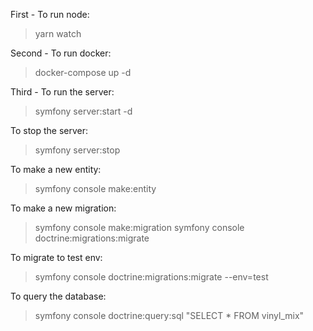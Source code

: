 First - To run node:
> yarn watch

Second - To run docker:
> docker-compose up -d

Third - To run the server:
> symfony server:start -d

To stop the server:
> symfony server:stop

To make a new entity:
> symfony console make:entity

To make a new migration:
> symfony console make:migration
> symfony console doctrine:migrations:migrate

To migrate to test env:
> symfony console doctrine:migrations:migrate --env=test

To query the database:
> symfony console doctrine:query:sql "SELECT * FROM vinyl_mix"
